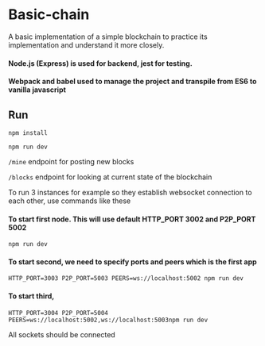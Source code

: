 # Basic-chain
A basic implementation of a simple blockchain to practice its implementation and understand it more closely.

#### Node.js (Express) is used for backend, jest for testing.

#### Webpack and babel used to manage the project and transpile from ES6 to vanilla javascript

## Run
`npm install`

`npm run dev`

`/mine` endpoint for posting new blocks

`/blocks` endpoint for looking at current state of the blockchain

To run 3 instances for example so they establish websocket connection to each other, use commands like these

#### To start first node. This will use default HTTP_PORT 3002 and P2P_PORT 5002
`npm run dev`

#### To start second, we need to specify ports and peers which is the first app
`HTTP_PORT=3003 P2P_PORT=5003 PEERS=ws://localhost:5002 npm run dev`

#### To start third,
`HTTP_PORT=3004 P2P_PORT=5004 PEERS=ws://localhost:5002,ws://localhost:5003npm run dev`

All sockets should be connected

